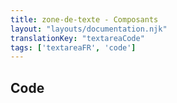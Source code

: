 ```yaml
---
title: zone-de-texte - Composants
layout: "layouts/documentation.njk"
translationKey: "textareaCode"
tags: ['textareaFR', 'code']
---
```


## Code